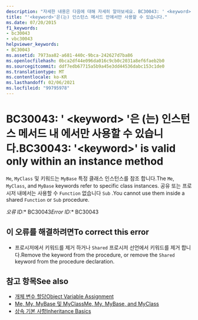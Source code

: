 ```yaml
---
description: "자세한 내용은 다음에 대해 자세히 알아보세요. BC30043: ' <keyword> '은 인스턴스 메서드 내 에서만 사용할 수 있습니다."
title: "'<keyword>'은(는) 인스턴스 메서드 안에서만 사용할 수 있습니다."
ms.date: 07/20/2015
f1_keywords:
- bc30043
- vbc30043
helpviewer_keywords:
- BC30043
ms.assetid: 7973aa82-a681-440c-9bca-242627d7ba86
ms.openlocfilehash: 0bca2df44e096da016c9cb0c2031a8ef6faeb2b0
ms.sourcegitcommit: ddf7edb67715a5b9a45e3dd44536dabc153c1de0
ms.translationtype: MT
ms.contentlocale: ko-KR
ms.lasthandoff: 02/06/2021
ms.locfileid: "99795978"
---
```

# <a name="bc30043-keyword-is-valid-only-within-an-instance-method"></a><span data-ttu-id="0b1be-103">BC30043: ' \<keyword> '은 (는) 인스턴스 메서드 내 에서만 사용할 수 있습니다.</span><span class="sxs-lookup"><span data-stu-id="0b1be-103">BC30043: '\<keyword>' is valid only within an instance method</span></span>

<span data-ttu-id="0b1be-104">`Me`, `MyClass` 및 키워드는 `MyBase` 특정 클래스 인스턴스를 참조 합니다.</span><span class="sxs-lookup"><span data-stu-id="0b1be-104">The `Me`, `MyClass`, and `MyBase` keywords refer to specific class instances.</span></span> <span data-ttu-id="0b1be-105">공유 또는 프로시저 내에서는 사용할 수 `Function` 없습니다 `Sub` .</span><span class="sxs-lookup"><span data-stu-id="0b1be-105">You cannot use them inside a shared `Function` or `Sub` procedure.</span></span>

<span data-ttu-id="0b1be-106">*오류 ID:*\* BC30043</span><span class="sxs-lookup"><span data-stu-id="0b1be-106">*Error ID:*\* BC30043</span></span>

## <a name="to-correct-this-error"></a><span data-ttu-id="0b1be-107">이 오류를 해결하려면</span><span class="sxs-lookup"><span data-stu-id="0b1be-107">To correct this error</span></span>

- <span data-ttu-id="0b1be-108">프로시저에서 키워드를 제거 하거나 `Shared` 프로시저 선언에서 키워드를 제거 합니다.</span><span class="sxs-lookup"><span data-stu-id="0b1be-108">Remove the keyword from the procedure, or remove the `Shared` keyword from the procedure declaration.</span></span>

## <a name="see-also"></a><span data-ttu-id="0b1be-109">참고 항목</span><span class="sxs-lookup"><span data-stu-id="0b1be-109">See also</span></span>

- [<span data-ttu-id="0b1be-110">개체 변수 할당</span><span class="sxs-lookup"><span data-stu-id="0b1be-110">Object Variable Assignment</span></span>](../../programming-guide/language-features/variables/object-variable-assignment.md)
- [<span data-ttu-id="0b1be-111">Me, My, MyBase 및 MyClass</span><span class="sxs-lookup"><span data-stu-id="0b1be-111">Me, My, MyBase, and MyClass</span></span>](../../programming-guide/program-structure/me-my-mybase-and-myclass.md)
- [<span data-ttu-id="0b1be-112">상속 기본 사항</span><span class="sxs-lookup"><span data-stu-id="0b1be-112">Inheritance Basics</span></span>](../../programming-guide/language-features/objects-and-classes/inheritance-basics.md)
